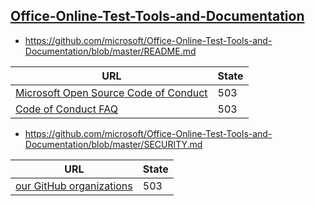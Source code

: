 
## [Office-Online-Test-Tools-and-Documentation](https://github.com/microsoft/Office-Online-Test-Tools-and-Documentation)
* https://github.com/microsoft/Office-Online-Test-Tools-and-Documentation/blob/master/README.md

| URL | State |
| --- | --- |
| [Microsoft Open Source Code of Conduct](https://opensource.microsoft.com/codeofconduct/) | 503 |
| [Code of Conduct FAQ](https://opensource.microsoft.com/codeofconduct/faq/) | 503 |

* https://github.com/microsoft/Office-Online-Test-Tools-and-Documentation/blob/master/SECURITY.md

| URL | State |
| --- | --- |
| [our GitHub organizations](https://opensource.microsoft.com/) | 503 |
